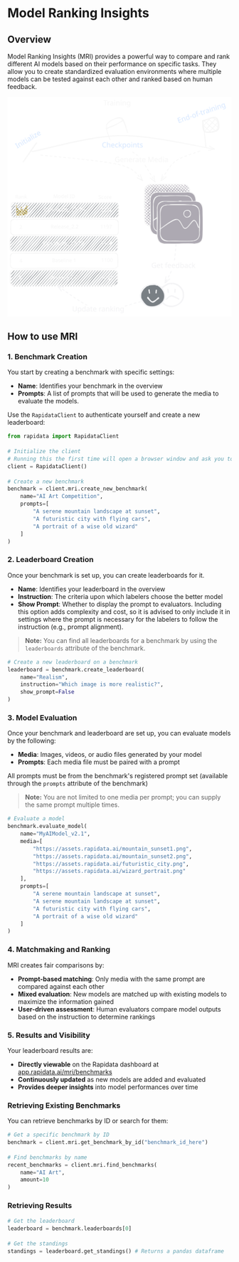 # Model Ranking Insights

## Overview

Model Ranking Insights (MRI) provides a powerful way to compare and rank different AI models based on their performance on specific tasks. They allow you to create standardized evaluation environments where multiple models can be tested against each other and ranked based on human feedback.

![MRI Process Flow](../media/mri_dark.svg)

## How to use MRI

### 1. Benchmark Creation
You start by creating a benchmark with specific settings:

- **Name**: Identifies your benchmark in the overview
- **Prompts**: A list of prompts that will be used to generate the media to evaluate the models.

Use the `RapidataClient` to authenticate yourself and create a new leaderboard:

```python
from rapidata import RapidataClient

# Initialize the client
# Running this the first time will open a browser window and ask you to login
client = RapidataClient() 

# Create a new benchmark
benchmark = client.mri.create_new_benchmark(
    name="AI Art Competition",
    prompts=[
        "A serene mountain landscape at sunset",
        "A futuristic city with flying cars",
        "A portrait of a wise old wizard"
    ]
)
```
### 2. Leaderboard Creation
Once your benchmark is set up, you can create leaderboards for it.

- **Name**: Identifies your leaderboard in the overview
- **Instruction**: The criteria upon which labelers choose the better model
- **Show Prompt**: Whether to display the prompt to evaluators. Including this option adds complexity and cost, so it is advised to only include it in settings where the prompt is necessary for the labelers to follow the instruction (e.g., prompt alignment).

> **Note:** You can find all leaderboards for a benchmark by using the `leaderboards` attribute of the benchmark.


```python
# Create a new leaderboard on a benchmark
leaderboard = benchmark.create_leaderboard(
    name="Realism", 
    instruction="Which image is more realistic?", 
    show_prompt=False
)

```

### 3. Model Evaluation
Once your benchmark and leaderboard are set up, you can evaluate models by the following:

- **Media**: Images, videos, or audio files generated by your model
- **Prompts**: Each media file must be paired with a prompt

All prompts must be from the benchmark's registered prompt set (available through the `prompts` attribute of the benchmark)

> **Note:** You are not limited to one media per prompt; you can supply the same prompt multiple times.


```python
# Evaluate a model
benchmark.evaluate_model(
    name="MyAIModel_v2.1",
    media=[
        "https://assets.rapidata.ai/mountain_sunset1.png",
        "https://assets.rapidata.ai/mountain_sunset2.png",
        "https://assets.rapidata.ai/futuristic_city.png", 
        "https://assets.rapidata.ai/wizard_portrait.png"
    ],
    prompts=[
        "A serene mountain landscape at sunset",
        "A serene mountain landscape at sunset",
        "A futuristic city with flying cars",
        "A portrait of a wise old wizard"
    ]
)
```

### 4. Matchmaking and Ranking
MRI creates fair comparisons by:

- **Prompt-based matching**: Only media with the same prompt are compared against each other
- **Mixed evaluation**: New models are matched up with existing models to maximize the information gained
- **User-driven assessment**: Human evaluators compare model outputs based on the instruction to determine rankings

### 5. Results and Visibility
Your leaderboard results are:

- **Directly viewable** on the Rapidata dashboard at [app.rapidata.ai/mri/benchmarks](https://app.rapidata.ai/mri/benchmarks)
- **Continuously updated** as new models are added and evaluated
- **Provides deeper insights** into model performances over time

### Retrieving Existing Benchmarks

You can retrieve benchmarks by ID or search for them:

```python
# Get a specific benchmark by ID
benchmark = client.mri.get_benchmark_by_id("benchmark_id_here")

# Find benchmarks by name
recent_benchmarks = client.mri.find_benchmarks(
    name="AI Art",
    amount=10
)
```

### Retrieving Results

```python
# Get the leaderboard
leaderboard = benchmark.leaderboards[0]

# Get the standings
standings = leaderboard.get_standings() # Returns a pandas dataframe
```
